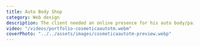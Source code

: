 ```yaml
---
title: Auto Body Shop
category: Web design
description: The client needed an online presence for his auto body/painting shop. Many potential customerswould have been lost had this website not been created.
video: "/videos/portfolio-cosmeticaautotm.webm"
coverPhoto: "../../assets/images/cosmeticaautotm-preview.webp"
---
```

